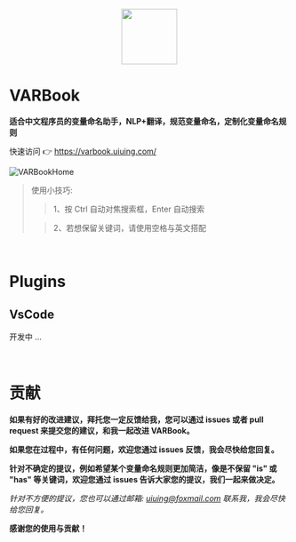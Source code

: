 <br />

<div align="center">
    <a href="https://varbook.uiuing.com" target="_blank">
        <img src="https://user-images.githubusercontent.com/73827386/179419364-cf246ec3-6b37-4c00-bf21-9ebbca68b6df.png" width="100" height="100">
    </a>
</div>

# VARBook
**适合中文程序员的变量命名助手，NLP+翻译，规范变量命名，定制化变量命名规则**

快速访问 👉 https://varbook.uiuing.com/

![VARBookHome](https://user-images.githubusercontent.com/73827386/179419670-d6557878-002e-47d2-a34c-aa1739224ca0.png)

> 使用小技巧:
> 
> > 1、按 Ctrl 自动对焦搜索框，Enter 自动搜索
>
> > 2、若想保留关键词，请使用空格与英文搭配

<br />

# Plugins

## VsCode
开发中 ...

<br />

# 贡献

**如果有好的改进建议，拜托您一定反馈给我，您可以通过 issues 或者 pull request 来提交您的建议，和我一起改进 VARBook。**

**如果您在过程中，有任何问题，欢迎您通过 issues 反馈，我会尽快给您回复。**

**针对不确定的提议，例如希望某个变量命名规则更加简洁，像是不保留 "is" 或 "has" 等关键词，欢迎您通过 issues 告诉大家您的提议，我们一起来做决定。**

_针对不方便的提议，您也可以通过邮箱: uiuing@foxmail.com 联系我，我会尽快给您回复。_

**感谢您的使用与贡献！**
